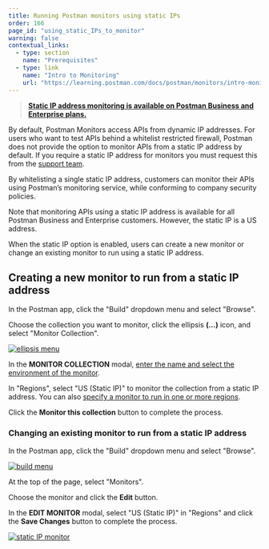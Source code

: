 ```yaml
---
title: Running Postman monitors using static IPs
order: 166
page_id: "using_static_IPs_to_monitor"
warning: false
contextual_links:
  - type: section
    name: "Prerequisites"
  - type: link
    name: "Intro to Monitoring"
    url: "https://learning.postman.com/docs/postman/monitors/intro-monitors"
---
```


> __[Static IP address monitoring is available on Postman Business and Enterprise plans.](https://www.postman.com/pricing)__

By default, Postman Monitors access APIs from dynamic IP addresses. For users who want to test APIs behind a whitelist restricted firewall, Postman does not provide the option to monitor APIs from a static IP address by default. If you require a static IP address for monitors you must request this from the [support team](http://www.postman.com/get-started-postman-plans).

By whitelisting a single static IP address, customers can monitor their APIs using Postman’s monitoring service, while conforming to company security policies.

Note that monitoring APIs using a static IP address is available for all Postman Business and Enterprise customers. However, the static IP is a US address.

When the static IP option is enabled, users can create a new monitor or change an existing monitor to run using a static IP address.

## Creating a new monitor to run from a static IP address

In the Postman app, click the "Build" dropdown menu and select "Browse".

Choose the collection you want to monitor, click the ellipsis **(...)** icon, and select "Monitor Collection".

[![ellipsis menu](https://assets.postman.com/postman-docs/ENT-mock-collection2.png)](https://assets.postman.com/postman-docs/ENT-mock-collection2.png)

In the **MONITOR COLLECTION** modal, [enter the name and select the environment of the monitor](/docs/postman/monitors/setting-up-monitor/).  

In "Regions", select "US (Static IP)" to monitor the collection from a static IP address. You can also [specify a monitor to run in one or more regions](/docs/postman/monitors/setting-up-monitor/).

Click the **Monitor this collection** button to complete the process.

### Changing an existing monitor to run from a static IP address

In the Postman app, click the "Build" dropdown menu and select "Browse".

[![build menu](https://assets.postman.com/postman-docs/WS-build-menu1.png)](https://assets.postman.com/postman-docs/WS-build-menu1.png)

At the top of the page, select "Monitors".

Choose the monitor and click the **Edit** button.

In the **EDIT MONITOR** modal, select "US (Static IP)" in "Regions" and click the **Save Changes** button to complete the process.

[![static IP monitor](https://assets.postman.com/postman-docs/ENT-select-staticIP2.png)](https://assets.postman.com/postman-docs/ENT-select-staticIP2.png)  
